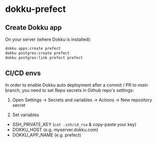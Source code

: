 # dokku-prefect

## Create Dokku app

On your server (where Dokku is installed):
``` sh
dokku apps:create prefect
dokku postgres:create prefect
dokku postgres:link prefect prefect
```

## CI/CD envs

In order to enable Dokku auto deployment after a commit / PR to _main_ branch, you need to set Repo secrets in Github repo's settings:

1. Open
Settings -> Secrets and variables -> Actions -> New repository secret

2. Set variables
- SSH_PRIVATE_KEY (`cat .ssh/id_rsa` & copy-paste your key)
- DOKKU_HOST  (e.g. myserver.dokku.com)
- DOKKU_APP_NAME (e.g. prefect)